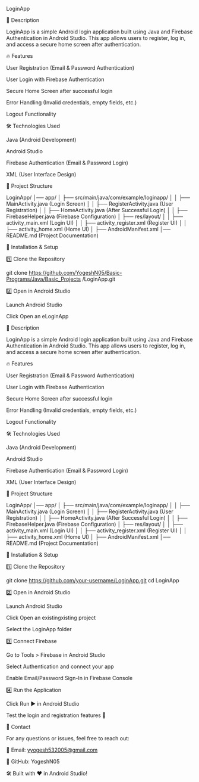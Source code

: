 LoginApp

📌 Description

LoginApp is a simple Android login application built using Java and Firebase Authentication in Android Studio. This app allows users to register, log in, and access a secure home screen after authentication.

🔥 Features

User Registration (Email & Password Authentication)

User Login with Firebase Authentication

Secure Home Screen after successful login

Error Handling (Invalid credentials, empty fields, etc.)

Logout Functionality

🛠️ Technologies Used

Java (Android Development)

Android Studio

Firebase Authentication (Email & Password Login)

XML (User Interface Design)

📂 Project Structure

LoginApp/
│── app/
│   ├── src/main/java/com/example/loginapp/
│   │   ├── MainActivity.java (Login Screen)
│   │   ├── RegisterActivity.java (User Registration)
│   │   ├── HomeActivity.java (After Successful Login)
│   │   ├── FirebaseHelper.java (Firebase Configuration)
│   ├── res/layout/
│   │   ├── activity_main.xml (Login UI)
│   │   ├── activity_register.xml (Register UI)
│   │   ├── activity_home.xml (Home UI)
│   ├── AndroidManifest.xml
│── README.md (Project Documentation)

🚀 Installation & Setup

1️⃣ Clone the Repository

git clone https://github.com/YogeshN05/Basic-Programs/Java/Basic_Projects
/LoginApp.git

2️⃣ Open in Android Studio

Launch Android Studio

Click Open an eLoginApp

📌 Description

LoginApp is a simple Android login application built using Java and Firebase Authentication in Android Studio. This app allows users to register, log in, and access a secure home screen after authentication.

🔥 Features

User Registration (Email & Password Authentication)

User Login with Firebase Authentication

Secure Home Screen after successful login

Error Handling (Invalid credentials, empty fields, etc.)

Logout Functionality

🛠️ Technologies Used

Java (Android Development)

Android Studio

Firebase Authentication (Email & Password Login)

XML (User Interface Design)

📂 Project Structure

LoginApp/
│── app/
│   ├── src/main/java/com/example/loginapp/
│   │   ├── MainActivity.java (Login Screen)
│   │   ├── RegisterActivity.java (User Registration)
│   │   ├── HomeActivity.java (After Successful Login)
│   │   ├── FirebaseHelper.java (Firebase Configuration)
│   ├── res/layout/
│   │   ├── activity_main.xml (Login UI)
│   │   ├── activity_register.xml (Register UI)
│   │   ├── activity_home.xml (Home UI)
│   ├── AndroidManifest.xml
│── README.md (Project Documentation)

🚀 Installation & Setup

1️⃣ Clone the Repository

git clone https://github.com/your-username/LoginApp.git
cd LoginApp

2️⃣ Open in Android Studio

Launch Android Studio

Click Open an existingxisting project

Select the LoginApp folder

3️⃣ Connect Firebase

Go to Tools > Firebase in Android Studio

Select Authentication and connect your app

Enable Email/Password Sign-In in Firebase Console

4️⃣ Run the Application

Click Run ▶️ in Android Studio

Test the login and registration features 🚀

📩 Contact

For any questions or issues, feel free to reach out:

📧 Email: yyogesh532005@gmail.com

🔗 GitHub: YogeshN05

🛠️ Built with ❤️ in Android Studio!


